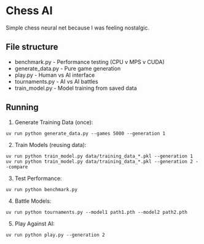 # Chess AI

Simple chess neural net because I was feeling nostalgic.

## File structure

- benchmark.py - Performance testing (CPU v MPS v CUDA)
- generate_data.py - Pure game generation
- play.py - Human vs AI interface
- tournaments.py - AI vs AI battles
- train_model.py - Model training from saved data


## Running

1. Generate Training Data (once):
```
uv run python generate_data.py --games 5000 --generation 1
```

2. Train Models (reusing data):
```
uv run python train_model.py data/training_data_*.pkl --generation 1
uv run python train_model.py data/training_data_*.pkl --generation 2 --compare
```

3. Test Performance:
```
uv run python benchmark.py
```

4. Battle Models:
```
uv run python tournaments.py --model1 path1.pth --model2 path2.pth
```

5. Play Against AI:
```
uv run python play.py --generation 2
```

